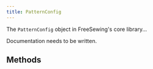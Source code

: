 ```yaml
---
title: PatternConfig
---
```


The `PatternConfig` object in FreeSewing's core library...

<Fixme>

Documentation needs to be written.

</Fixme>

## Methods

<ReadMore />

